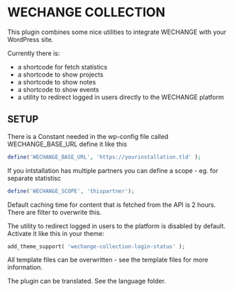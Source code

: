 WECHANGE COLLECTION
===================

This plugin combines some nice utilities to integrate WECHANGE with your WordPress site.

Currently there is:
- a shortcode for fetch statistics
- a shortcode to show projects
- a shortcode to show notes
- a shortcode to show events
- a utility to redirect logged in users directly to the WECHANGE platform

SETUP
-----

There is a Constant needed in the wp-config file called WECHANGE_BASE_URL
define it like this
```php
define('WECHANGE_BASE_URL', 'https://yourinstallation.tld' );
```

If you intstallation has multiple partners you can define a scope - eg. for separate statistisc
```php
define('WECHANGE_SCOPE', 'thispartner');
```

Default caching time for content that is fetched from the API is 2 hours.
There are filter to overwrite this.

The utility to redirect logged in users to the platform is disabled by default. 
Activate it like this in your theme:
```php
add_theme_support( 'wechange-collection-login-status' );
```

All template files can be overwritten - see the template files for more information.

The plugin can be translated. See the language folder.
